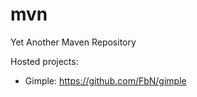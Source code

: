 mvn
===

Yet Another Maven Repository

Hosted projects:

   - Gimple: https://github.com/FbN/gimple
